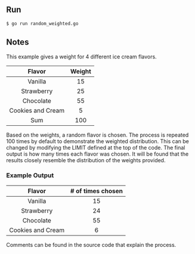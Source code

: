 ## Run

```bash
$ go run random_weighted.go
```

## Notes

This example gives a weight for 4 different ice cream flavors.

|      Flavor       | Weight |
| :---------------: | :----: |
|      Vanilla      |   15   |
|    Strawberry     |   25   |
|     Chocolate     |   55   |
| Cookies and Cream |   5    |
|        Sum        |  100   |

Based on the weights, a random flavor is chosen. The process is repeated 100 times by default to demonstrate the weighted distribution. This can be changed by modifying the LIMIT defined at the top of the code. The final output is how many times each flavor was chosen. It will be found that the results closely resemble the distribution of the weights provided.

### Example Output

|      Flavor       | # of times chosen |
| :---------------: | :---------------: |
|      Vanilla      |        15         |
|    Strawberry     |        24         |
|     Chocolate     |        55         |
| Cookies and Cream |         6         |

Comments can be found in the source code that explain the process.
